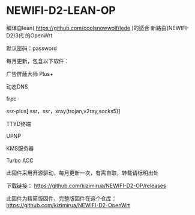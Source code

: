 # NEWIFI-D2-LEAN-OP
编译自lean( https://github.com/coolsnowwolf/lede )的适合 新路由(NEWIFI-D2)3代 的OpenWrt

默认密码：password

每月更新，包含以下软件：

广告屏蔽大师 Plus+

动态DNS

frpc

ssr-plus[ ssr，ssr，xray(trojan,v2ray,socks5)]

TTYD终端

UPNP

KMS服务器

Turbo ACC

此固件采用开源驱动，每月更新一次，有需自取，转载请标明出处

下载链接： https://github.com/kizimirua/NEWIFI-D2-OP/releases

此固件为精简版固件，完整版固件在这个仓库：https://github.com/kizimirua/NEWIFI-D2-OpenWrt
